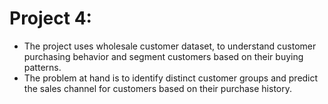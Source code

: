 # Project 4: 
- The project uses wholesale customer dataset, to understand customer purchasing behavior and segment customers based on their buying patterns. 
- The problem at hand is to identify distinct customer groups and predict the sales channel for customers based on their purchase history.
```